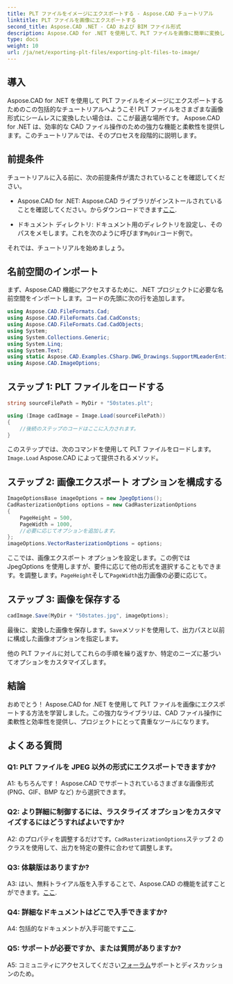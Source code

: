 ```yaml
---
title: PLT ファイルをイメージにエクスポートする - Aspose.CAD チュートリアル
linktitle: PLT ファイルを画像にエクスポートする
second_title: Aspose.CAD .NET - CAD および BIM ファイル形式
description: Aspose.CAD for .NET を使用して、PLT ファイルを画像に簡単に変換します。 CAD ファイル操作のニーズに合わせた柔軟なオプションとシームレスな統合を検討してください。
type: docs
weight: 10
url: /ja/net/exporting-plt-files/exporting-plt-files-to-image/
---
```

## 導入

Aspose.CAD for .NET を使用して PLT ファイルをイメージにエクスポートするためのこの包括的なチュートリアルへようこそ! PLT ファイルをさまざまな画像形式にシームレスに変換したい場合は、ここが最適な場所です。 Aspose.CAD for .NET は、効率的な CAD ファイル操作のための強力な機能と柔軟性を提供します。このチュートリアルでは、そのプロセスを段階的に説明します。

## 前提条件

チュートリアルに入る前に、次の前提条件が満たされていることを確認してください。

-  Aspose.CAD for .NET: Aspose.CAD ライブラリがインストールされていることを確認してください。からダウンロードできます[ここ](https://releases.aspose.com/cad/net/).

- ドキュメント ディレクトリ: ドキュメント用のディレクトリを設定し、そのパスをメモします。これを次のように呼びます`MyDir`コード例で。

それでは、チュートリアルを始めましょう。

## 名前空間のインポート

まず、Aspose.CAD 機能にアクセスするために、.NET プロジェクトに必要な名前空間をインポートします。コードの先頭に次の行を追加します。

```csharp
using Aspose.CAD.FileFormats.Cad;
using Aspose.CAD.FileFormats.Cad.CadConsts;
using Aspose.CAD.FileFormats.Cad.CadObjects;
using System;
using System.Collections.Generic;
using System.Linq;
using System.Text;
using static Aspose.CAD.Examples.CSharp.DWG_Drawings.SupportMLeaderEntityForDWGFormat;
using Aspose.CAD.ImageOptions;
```

## ステップ 1: PLT ファイルをロードする

```csharp
string sourceFilePath = MyDir + "50states.plt";

using (Image cadImage = Image.Load(sourceFilePath))
{
    //後続のステップのコードはここに入力されます。
}
```

このステップでは、次のコマンドを使用して PLT ファイルをロードします。`Image.Load` Aspose.CAD によって提供されるメソッド。

## ステップ 2: 画像エクスポート オプションを構成する

```csharp
ImageOptionsBase imageOptions = new JpegOptions();
CadRasterizationOptions options = new CadRasterizationOptions
{
    PageHeight = 500,
    PageWidth = 1000,
    //必要に応じてオプションを追加します。
};
imageOptions.VectorRasterizationOptions = options;
```

ここでは、画像エクスポート オプションを設定します。この例では JpegOptions を使用しますが、要件に応じて他の形式を選択することもできます。を調整します。`PageHeight`そして`PageWidth`出力画像の必要に応じて。

## ステップ 3: 画像を保存する

```csharp
cadImage.Save(MyDir + "50states.jpg", imageOptions);
```

最後に、変換した画像を保存します。`Save`メソッドを使用して、出力パスと以前に構成した画像オプションを指定します。

他の PLT ファイルに対してこれらの手順を繰り返すか、特定のニーズに基づいてオプションをカスタマイズします。

## 結論

おめでとう！ Aspose.CAD for .NET を使用して PLT ファイルを画像にエクスポートする方法を学習しました。この強力なライブラリは、CAD ファイル操作に柔軟性と効率性を提供し、プロジェクトにとって貴重なツールになります。

## よくある質問

### Q1: PLT ファイルを JPEG 以外の形式にエクスポートできますか?

A1: もちろんです！ Aspose.CAD でサポートされているさまざまな画像形式 (PNG、GIF、BMP など) から選択できます。

### Q2: より詳細に制御するには、ラスタライズ オプションをカスタマイズするにはどうすればよいですか?

 A2: のプロパティを調整するだけです。`CadRasterizationOptions`ステップ 2 のクラスを使用して、出力を特定の要件に合わせて調整します。

### Q3: 体験版はありますか?

 A3: はい、無料トライアル版を入手することで、Aspose.CAD の機能を試すことができます。[ここ](https://releases.aspose.com/).

### Q4: 詳細なドキュメントはどこで入手できますか?

 A4: 包括的なドキュメントが入手可能です[ここ](https://reference.aspose.com/cad/net/).

### Q5: サポートが必要ですか、または質問がありますか?

A5: コミュニティにアクセスしてください[フォーラム](https://forum.aspose.com/c/cad/19)サポートとディスカッションのため。
